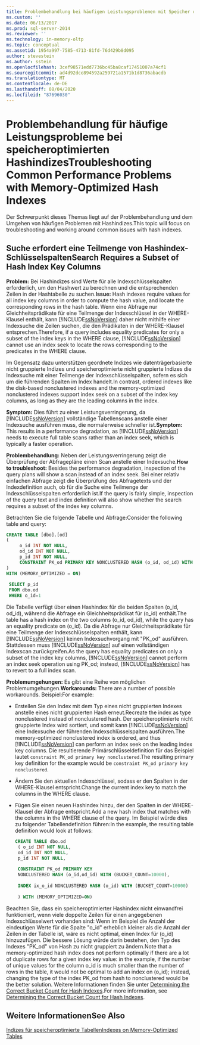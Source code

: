 ```yaml
---
title: Problembehandlung bei häufigen Leistungsproblemen mit Speicher optimierten Hash Indizes | Microsoft-Dokumentation
ms.custom: ''
ms.date: 06/13/2017
ms.prod: sql-server-2014
ms.reviewer: ''
ms.technology: in-memory-oltp
ms.topic: conceptual
ms.assetid: 1954a997-7585-4713-81fd-76d429b8d095
author: stevestein
ms.author: sstein
ms.openlocfilehash: 3cef98571edd7736bc45ba8caf17451007a74cf1
ms.sourcegitcommit: ad4d92dce894592a259721a1571b1d8736abacdb
ms.translationtype: MT
ms.contentlocale: de-DE
ms.lasthandoff: 08/04/2020
ms.locfileid: "87696030"
---
```

# <a name="troubleshooting-common-performance-problems-with-memory-optimized-hash-indexes"></a><span data-ttu-id="f196c-102">Problembehandlung für häufige Leistungsprobleme bei speicheroptimierten Hashindizes</span><span class="sxs-lookup"><span data-stu-id="f196c-102">Troubleshooting Common Performance Problems with Memory-Optimized Hash Indexes</span></span>
  <span data-ttu-id="f196c-103">Der Schwerpunkt dieses Themas liegt auf der Problembehandlung und dem Umgehen von häufigen Problemen mit Hashindizes.</span><span class="sxs-lookup"><span data-stu-id="f196c-103">This topic will focus on troubleshooting and working around common issues with hash indexes.</span></span>  
  
## <a name="search-requires-a-subset-of-hash-index-key-columns"></a><span data-ttu-id="f196c-104">Suche erfordert eine Teilmenge von Hashindex-Schlüsselspalten</span><span class="sxs-lookup"><span data-stu-id="f196c-104">Search Requires a Subset of Hash Index Key Columns</span></span>  
 <span data-ttu-id="f196c-105">**Problem:** Bei Hashindizes sind Werte für alle Indexschlüsselspalten erforderlich, um den Hashwert zu berechnen und die entsprechenden Zeilen in der Hashtabelle zu suchen.</span><span class="sxs-lookup"><span data-stu-id="f196c-105">**Issue:** Hash indexes require values for all index key columns in order to compute the hash value, and locate the corresponding rows in the hash table.</span></span> <span data-ttu-id="f196c-106">Wenn eine Abfrage nur Gleichheitsprädikate für eine Teilmenge der Indexschlüssel in der WHERE-Klausel enthält, kann [!INCLUDE[ssNoVersion](../includes/ssnoversion-md.md)] daher nicht mithilfe einer Indexsuche die Zeilen suchen, die den Prädikaten in der WHERE-Klausel entsprechen.</span><span class="sxs-lookup"><span data-stu-id="f196c-106">Therefore, if a query includes equality predicates for only a subset of the index keys in the WHERE clause, [!INCLUDE[ssNoVersion](../includes/ssnoversion-md.md)] cannot use an index seek to locate the rows corresponding to the predicates in the WHERE clause.</span></span>  
  
 <span data-ttu-id="f196c-107">Im Gegensatz dazu unterstützen geordnete Indizes wie datenträgerbasierte nicht gruppierte Indizes und speicheroptimierte nicht gruppierte Indizes die Indexsuche mit einer Teilmenge der Indexschlüsselspalten, sofern es sich um die führenden Spalten im Index handelt.</span><span class="sxs-lookup"><span data-stu-id="f196c-107">In contrast, ordered indexes like the disk-based nonclustered indexes and the memory-optimized nonclustered indexes support index seek on a subset of the index key columns, as long as they are the leading columns in the index.</span></span>  
  
 <span data-ttu-id="f196c-108">**Symptom:** Dies führt zu einer Leistungsverringerung, da [!INCLUDE[ssNoVersion](../includes/ssnoversion-md.md)] vollständige Tabellenscans anstelle einer Indexsuche ausführen muss, die normalerweise schneller ist.</span><span class="sxs-lookup"><span data-stu-id="f196c-108">**Symptom:** This results in a performance degradation, as [!INCLUDE[ssNoVersion](../includes/ssnoversion-md.md)] needs to execute full table scans rather than an index seek, which is typically a faster operation.</span></span>  
  
 <span data-ttu-id="f196c-109">**Problembehandlung:** Neben der Leistungsverringerung zeigt die Überprüfung der Abfragepläne einen Scan anstelle einer Indexsuche.</span><span class="sxs-lookup"><span data-stu-id="f196c-109">**How to troubleshoot:** Besides the performance degradation, inspection of the query plans will show a scan instead of an index seek.</span></span> <span data-ttu-id="f196c-110">Bei einer relativ einfachen Abfrage zeigt die Überprüfung des Abfragetexts und der Indexdefinition auch, ob für die Suche eine Teilmenge der Indexschlüsselspalten erforderlich ist.</span><span class="sxs-lookup"><span data-stu-id="f196c-110">If the query is fairly simple, inspection of the query text and index definition will also show whether the search requires a subset of the index key columns.</span></span>  
  
 <span data-ttu-id="f196c-111">Betrachten Sie die folgende Tabelle und Abfrage:</span><span class="sxs-lookup"><span data-stu-id="f196c-111">Consider the following table and query:</span></span>  
  
```sql  
CREATE TABLE [dbo].[od]  
(  
     o_id INT NOT NULL,  
     od_id INT NOT NULL,  
     p_id INT NOT NULL,  
     CONSTRAINT PK_od PRIMARY KEY NONCLUSTERED HASH (o_id, od_id) WITH (BUCKET_COUNT = 10000)  
)  
WITH (MEMORY_OPTIMIZED = ON)  
  
 SELECT p_id  
 FROM dbo.od  
 WHERE o_id=1  
```  
  
 <span data-ttu-id="f196c-112">Die Tabelle verfügt über einen Hashindex für die beiden Spalten (o_id, od_id), während die Abfrage ein Gleichheitsprädikat für (o_id) enthält.</span><span class="sxs-lookup"><span data-stu-id="f196c-112">The table has a hash index on the two columns (o_id, od_id), while the query has an equality predicate on (o_id).</span></span> <span data-ttu-id="f196c-113">Da die Abfrage nur Gleichheitsprädikate für eine Teilmenge der Indexschlüsselspalten enthält, kann [!INCLUDE[ssNoVersion](../includes/ssnoversion-md.md)] keinen Indexsuchvorgang mit "PK_od" ausführen. Stattdessen muss [!INCLUDE[ssNoVersion](../includes/ssnoversion-md.md)] auf einen vollständigen Indexscan zurückgreifen.</span><span class="sxs-lookup"><span data-stu-id="f196c-113">As the query has equality predicates on only a subset of the index key columns, [!INCLUDE[ssNoVersion](../includes/ssnoversion-md.md)] cannot perform an index seek operation using PK_od; instead, [!INCLUDE[ssNoVersion](../includes/ssnoversion-md.md)] has to revert to a full index scan.</span></span>  
  
 <span data-ttu-id="f196c-114">**Problemumgehungen:** Es gibt eine Reihe von möglichen Problemumgehungen.</span><span class="sxs-lookup"><span data-stu-id="f196c-114">**Workarounds:** There are a number of possible workarounds.</span></span> <span data-ttu-id="f196c-115">Beispiel:</span><span class="sxs-lookup"><span data-stu-id="f196c-115">For example:</span></span>  
  
-   <span data-ttu-id="f196c-116">Erstellen Sie den Index mit dem Typ eines nicht gruppierten Indexes anstelle eines nicht gruppierten Hash erneut.</span><span class="sxs-lookup"><span data-stu-id="f196c-116">Recreate the index as type nonclustered instead of nonclustered hash.</span></span> <span data-ttu-id="f196c-117">Der speicheroptimierte nicht gruppierte Index wird sortiert, und somit kann [!INCLUDE[ssNoVersion](../includes/ssnoversion-md.md)] eine Indexsuche der führenden Indexschlüsselspalten ausführen.</span><span class="sxs-lookup"><span data-stu-id="f196c-117">The memory-optimized nonclustered index is ordered, and thus [!INCLUDE[ssNoVersion](../includes/ssnoversion-md.md)] can perform an index seek on the leading index key columns.</span></span> <span data-ttu-id="f196c-118">Die resultierende Primärschlüsseldefinition für das Beispiel lautet `constraint PK_od primary key nonclustered`.</span><span class="sxs-lookup"><span data-stu-id="f196c-118">The resulting primary key definition for the example would be `constraint PK_od primary key nonclustered`.</span></span>  
  
-   <span data-ttu-id="f196c-119">Ändern Sie den aktuellen Indexschlüssel, sodass er den Spalten in der WHERE-Klausel entspricht.</span><span class="sxs-lookup"><span data-stu-id="f196c-119">Change the current index key to match the columns in the WHERE clause.</span></span>  
  
-   <span data-ttu-id="f196c-120">Fügen Sie einen neuen Hashindex hinzu, der den Spalten in der WHERE-Klausel der Abfrage entspricht.</span><span class="sxs-lookup"><span data-stu-id="f196c-120">Add a new hash index that matches with the columns in the WHERE clause of the query.</span></span> <span data-ttu-id="f196c-121">Im Beispiel würde dies zu folgender Tabellendefinition führen:</span><span class="sxs-lookup"><span data-stu-id="f196c-121">In the example, the resulting table definition would look at follows:</span></span>  
  
    ```sql  
    CREATE TABLE dbo.od  
     ( o_id INT NOT NULL,  
     od_id INT NOT NULL,  
     p_id INT NOT NULL,  
  
     CONSTRAINT PK_od PRIMARY KEY   
     NONCLUSTERED HASH (o_id,od_id) WITH (BUCKET_COUNT=10000),  
  
     INDEX ix_o_id NONCLUSTERED HASH (o_id) WITH (BUCKET_COUNT=10000)  
  
     ) WITH (MEMORY_OPTIMIZED=ON)  
    ```  
  
 <span data-ttu-id="f196c-122">Beachten Sie, dass ein speicheroptimierter Hashindex nicht einwandfrei funktioniert, wenn viele doppelte Zeilen für einen angegebenen Indexschlüsselwert vorhanden sind: Wenn im Beispiel die Anzahl der eindeutigen Werte für die Spalte "o_id" erheblich kleiner als die Anzahl der Zeilen in der Tabelle ist, wäre es nicht optimal, einen Index für (o_id) hinzuzufügen. Die bessere Lösung würde darin bestehen, den Typ des Indexes "PK_od" von Hash zu nicht gruppiert zu ändern.</span><span class="sxs-lookup"><span data-stu-id="f196c-122">Note that a memory-optimized hash index does not perform optimally if there are a lot of duplicate rows for a given index key value: in the example, if the number of unique values for the column o_id is much smaller than the number of rows in the table, it would not be optimal to add an index on (o_id); instead, changing the type of the index PK_od from hash to nonclustered would be the better solution.</span></span> <span data-ttu-id="f196c-123">Weitere Informationen finden Sie unter [Determining the Correct Bucket Count for Hash Indexes](../relational-databases/indexes/indexes.md).</span><span class="sxs-lookup"><span data-stu-id="f196c-123">For more information, see [Determining the Correct Bucket Count for Hash Indexes](../relational-databases/indexes/indexes.md).</span></span>  
  
## <a name="see-also"></a><span data-ttu-id="f196c-124">Weitere Informationen</span><span class="sxs-lookup"><span data-stu-id="f196c-124">See Also</span></span>  
 [<span data-ttu-id="f196c-125">Indizes für speicheroptimierte Tabellen</span><span class="sxs-lookup"><span data-stu-id="f196c-125">Indexes on Memory-Optimized Tables</span></span>](../relational-databases/in-memory-oltp/memory-optimized-tables.md)  
  
  
